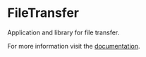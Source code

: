 # FileTransfer

Application and library for file transfer.

For more information visit the [documentation](https://andreas19.github.io/FileTransfer/overview.html).
